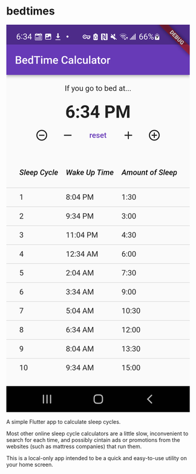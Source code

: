 # bedtimes

![a screenshot of the main app screen, showing the current time, a buttin bar for adjusting the time, and a table of the next 10 sleep cycles and their corresponding wake-up times](media/screenshot.png)

A simple Flutter app to calculate sleep cycles.

Most other online sleep cycle calculators are a little slow, inconvenient to search for each time, and possibly cintain ads or promotions from the websites (such as mattress companies) that run them.

This is a local-only app intended to be a quick and easy-to-use utility on your home screen.
